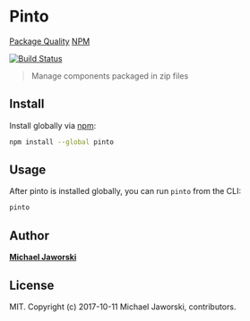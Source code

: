 # Pinto


[Package Quality](http://packagequality.com/#?package=pinto)
<a href="https://www.npmjs.com/package/pinto">
  NPM
</a>

[![Build Status](https://travis-ci.org/olohmann/pinto.svg?branch=master)](https://travis-ci.org/olohmann/pinto)

> Manage components packaged in zip files

## Install

Install globally via [npm](npmjs.org):

```bash
npm install --global pinto
```

## Usage

After pinto is installed globally, you can run `pinto` from the CLI:

```bash
pinto
```

## Author

**[Michael Jaworski](https://github.com/mwjaworski)**

## License

MIT. Copyright (c) 2017-10-11 Michael Jaworski, contributors.
